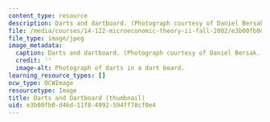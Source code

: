 ```yaml
---
content_type: resource
description: Darts and dartboard. (Photograph courtesy of Daniel Bersak.)
file: /media/courses/14-122-microeconomic-theory-ii-fall-2002/e3b00fb0d46d11f84992594ff78cf0e4_14-122f02-th.jpg
file_type: image/jpeg
image_metadata:
  caption: Darts and dartboard. (Photograph courtesy of Daniel Bersak.)
  credit: ''
  image-alt: Photograph of darts in a dart board.
learning_resource_types: []
ocw_type: OCWImage
resourcetype: Image
title: Darts and Dartboard (thumbnail)
uid: e3b00fb0-d46d-11f8-4992-594ff78cf0e4
---
```

